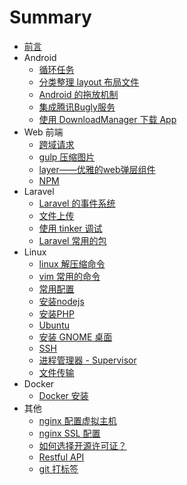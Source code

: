 # Summary

* [前言](README.md)
* Android
  - [循环任务](./android/postDelayed.md)
  - [分类整理 layout 布局文件](./android/layout-split.md)
  - [Android 的拖放机制](./android/drag.md)
  - [集成腾讯Bugly服务](./android/crash-report.md)
  - [使用 DownloadManager 下载 App](./android/download-manager.md)
* Web 前端
  - [跨域请求](./front-end/cors.md)
  - [gulp 压缩图片](./front-end/gulp-imagemin.md)
  - [layer——优雅的web弹层组件](./front-end/layer.md)
  - [NPM](./front-end/npm.md)
* Laravel
  - [Laravel 的事件系统](./laravel/event.md)
  - [文件上传](./laravel/upload.md)
  - [使用 tinker 调试](./laravel/tinker.md)
  - [Laravel 常用的包](./laravel/packages.md)
* Linux
  - [linux 解压缩命令](./linux/compress.md)
  - [vim 常用的命令](./linux/vim.md)
  - [常用配置](./linux/common-config.md)
  - [安装nodejs](./linux/nodejs-install.md)
  - [安装PHP](./linux/php-install.md)
  - [Ubuntu](./linux/ubuntu-setup.md)
  - [安装 GNOME 桌面](./linux/gnome-shell.md)
  - [SSH](./linux/ssh.md)
  - [进程管理器 - Supervisor](./linux/supervisor.md)
  - [文件传输](./linux/file-transfer.md)
* Docker
  - [Docker 安装](./docker/install.md)
* 其他
  - [nginx 配置虚拟主机](./nginx/vhost.md)
  - [nginx SSL 配置](./nginx/ssl.md)
  - [如何选择开源许可证？](./License/how-to-select.md)
  - [Restful API](./Restful-API/introduction.md)
  - [git 打标签](./git/tag.md)